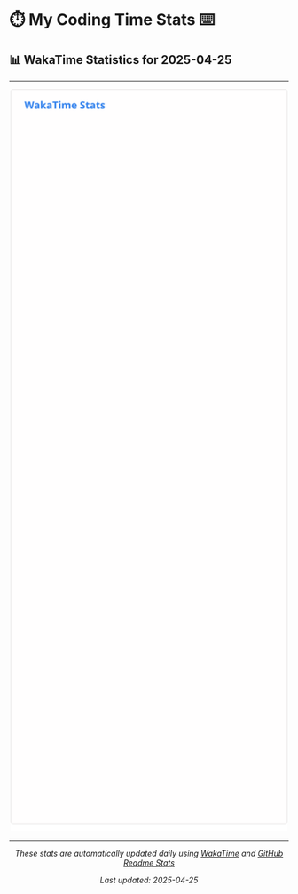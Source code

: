 # ⏱️ My Coding Time Stats ⌨️

## 📊 WakaTime Statistics for 2025-04-25

---

<div align="center">

<img src="./images/wakatime-stats-2025-04-25.svg" alt="WakaTime Stats" width="500">

</div>

---

<div align="center">

*These stats are automatically updated daily using [WakaTime](https://wakatime.com) and [GitHub Readme Stats](https://github.com/anuraghazra/github-readme-stats)*

*Last updated: 2025-04-25*
</div>
